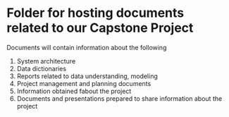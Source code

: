 # Folder for hosting documents related to our Capstone Project

Documents will contain information about the following 

1. System architecture
2. Data dictionaries
3. Reports related to data understanding, modeling
4. Project management and planning documents
5. Information obtained fabout the project
6. Documents and presentations prepared to share information about the project 
